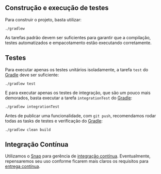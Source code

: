 Construção e execução de testes
----

Para construir o projeto, basta utilizar:

```
./gradlew
```

As tarefas padrão devem ser suficientes para garantir que a compilação, testes automatizados e empacotamento estão
executando corretamente.

Testes
----

Para executar apenas os testes unitários isoladamente, a tarefa `test` do [Gradle][GRADLE] deve ser suficiente:

```
./gradlew test
```

E para executar apenas os testes de integração, que são um pouco mais demorados, basta executar a tarefa `integrationTest` do [Gradle][GRADLE]:

```
./gradlew integrationTest
```

Antes de publicar uma funcionalidade, com `git push`, recomendamos rodar todas as tasks de testes e verificação do [Gradle][GRADLE]:

```
./gradlew clean build
```

Integração Contínua
----

Utilizamos o [Snap][SNAP] para gerência de [integração contínua][CI]. Eventualmente, repensaremos seu uso conforme
ficarem mais claros os requisitos para [entrega contínua][CD].

[GRADLE]:https://gradle.org/
[SNAP]:http://snap-ci.com
[CI]:http://en.wikipedia.org/wiki/Continuous_integration
[CD]:http://en.wikipedia.org/wiki/Continuous_delivery
